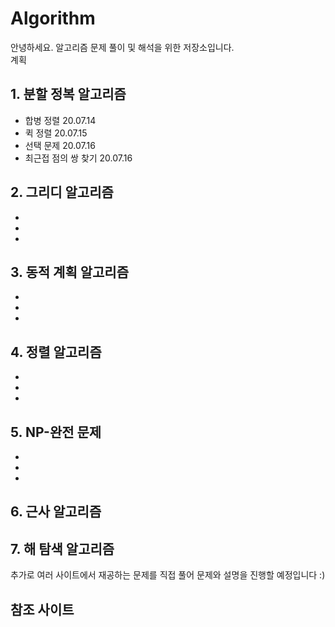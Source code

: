 # Algorithm

안녕하세요. 알고리즘 문제 풀이 및 해석을 위한 저장소입니다.  
계획

## 1. 분할 정복 알고리즘  
  - 합병 정렬 20.07.14
  - 퀵 정렬 20.07.15
  - 선택 문제 20.07.16
  - 최근접 점의 쌍 찾기 20.07.16
## 2. 그리디 알고리즘
  -
  - 
  -
## 3. 동적 계획 알고리즘
  -
  -
  -
## 4. 정렬 알고리즘
  -
  -
  -
## 5. NP-완전 문제
  -
  -
  -
## 6. 근사 알고리즘
## 7. 해 탐색 알고리즘

추가로 여러 사이트에서 재공하는 문제를 직접 풀어 문제와 설명을 진행할 예정입니다 :)


참조 사이트
- 
